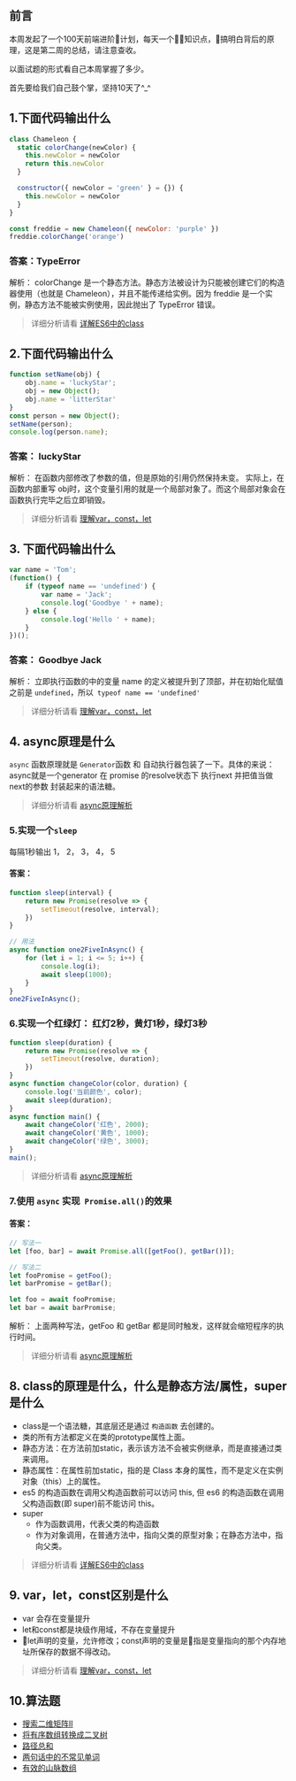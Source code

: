 ## 前言
本周发起了一个100天前端进阶计划，每天一个知识点，搞明白背后的原理，这是第二周的总结，请注意查收。

以面试题的形式看自己本周掌握了多少。


首先要给我们自己鼓个掌，坚持10天了^_^

## 1.下面代码输出什么
```js
class Chameleon {
  static colorChange(newColor) {
    this.newColor = newColor
    return this.newColor
  }

  constructor({ newColor = 'green' } = {}) {
    this.newColor = newColor
  }
}

const freddie = new Chameleon({ newColor: 'purple' })
freddie.colorChange('orange')
```

### 答案：TypeError
解析：
colorChange 是一个静态方法。静态方法被设计为只能被创建它们的构造器使用（也就是 Chameleon），并且不能传递给实例。因为 freddie 是一个实例，静态方法不能被实例使用，因此抛出了 TypeError 错误。

> 详细分析请看 [详解ES6中的class](https://github.com/funnycoderstar/blog/issues/111)



## 2.下面代码输出什么
```js
function setName(obj) {
    obj.name = 'luckyStar';
    obj = new Object();
    obj.name = 'litterStar'
}
const person = new Object();
setName(person);
console.log(person.name);
```

### 答案： luckyStar
解析：
在函数内部修改了参数的值，但是原始的引用仍然保持未变。
实际上，在函数内部重写 obj时，这个变量引用的就是一个局部对象了。而这个局部对象会在函数执行完毕之后立即销毁。

> 详细分析请看 [理解var，const，let](https://github.com/funnycoderstar/blog/issues/114)


## 3. 下面代码输出什么
```js
var name = 'Tom';
(function() {
    if (typeof name == 'undefined') {
        var name = 'Jack';
        console.log('Goodbye ' + name);
    } else {
        console.log('Hello ' + name);
    }
})();
```


### 答案： Goodbye Jack

解析：
立即执行函数的中的变量 name 的定义被提升到了顶部，并在初始化赋值之前是 `undefined`，所以` typeof name == 'undefined'`

> 详细分析请看 [理解var，const，let](https://github.com/funnycoderstar/blog/issues/114)


## 4. async原理是什么

`async` 函数原理就是 `Generator`函数 和 自动执行器包装了一下。具体的来说：async就是一个generator 在 promise 的resolve状态下 执行next 并把值当做next的参数 封装起来的语法糖。

> 详细分析请看 [async原理解析](https://github.com/funnycoderstar/blog/issues/110)

### 5.实现一个`sleep`
每隔1秒输出 1， 2， 3， 4， 5

#### 答案：

```js
function sleep(interval) {
    return new Promise(resolve => {
        setTimeout(resolve, interval);
    })
}

// 用法
async function one2FiveInAsync() {
    for (let i = 1; i <= 5; i++) {
        console.log(i);
        await sleep(1000);
    }
}
one2FiveInAsync();
```

### 6.实现一个红绿灯： 红灯2秒，黄灯1秒，绿灯3秒

```js
function sleep(duration) {
    return new Promise(resolve => {
        setTimeout(resolve, duration);
    })
}
async function changeColor(color, duration) {
    console.log('当前颜色', color);
    await sleep(duration);
}
async function main() {
    await changeColor('红色', 2000);
    await changeColor('黄色', 1000);
    await changeColor('绿色', 3000);
}
main();
```

> 详细分析请看 [async原理解析](https://github.com/funnycoderstar/blog/issues/110)

### 7.使用 `async` 实现` Promise.all()`的效果

#### 答案：
```js
// 写法一
let [foo, bar] = await Promise.all([getFoo(), getBar()]);

// 写法二
let fooPromise = getFoo();
let barPromise = getBar();

let foo = await fooPromise;
let bar = await barPromise;
```

解析： 上面两种写法，getFoo 和 getBar 都是同时触发，这样就会缩短程序的执行时间。

> 详细分析请看 [async原理解析](https://github.com/funnycoderstar/blog/issues/110)

## 8.  class的原理是什么，什么是静态方法/属性，super是什么

- class是一个语法糖，其底层还是通过 `构造函数` 去创建的。
- 类的所有方法都定义在类的prototype属性上面。
- 静态方法：在方法前加static，表示该方法不会被实例继承，而是直接通过类来调用。
- 静态属性：在属性前加static，指的是 Class 本身的属性，而不是定义在实例对象（this）上的属性。
- es5 的构造函数在调用父构造函数前可以访问 this, 但 es6 的构造函数在调用父构造函数(即 super)前不能访问 this。
- super
    - 作为函数调用，代表父类的构造函数
    - 作为对象调用，在普通方法中，指向父类的原型对象；在静态方法中，指向父类。

> 详细分析请看 [详解ES6中的class](https://github.com/funnycoderstar/blog/issues/111)


## 9. var，let，const区别是什么

- var 会存在变量提升
- let和const都是块级作用域，不存在变量提升
- let声明的变量，允许修改；const声明的变量是指是变量指向的那个内存地址所保存的数据不得改动。

> 详细分析请看 [理解var，const，let](https://github.com/funnycoderstar/blog/issues/114)


## 10.算法题
- [搜索二维矩阵II](https://github.com/funnycoderstar/leetcode/issues/47)
- [将有序数组转换成二叉树](https://github.com/funnycoderstar/leetcode/issues/7)
- [路径总和](https://github.com/funnycoderstar/leetcode/issues/8)
- [两句话中的不常见单词](https://github.com/funnycoderstar/leetcode/issues/19)
- [有效的山脉数组](https://github.com/funnycoderstar/leetcode/issues/36)




